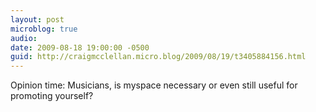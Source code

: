 ```yaml
---
layout: post
microblog: true
audio: 
date: 2009-08-18 19:00:00 -0500
guid: http://craigmcclellan.micro.blog/2009/08/19/t3405884156.html
---
```

Opinion time: Musicians, is myspace necessary or even still useful for promoting yourself?
